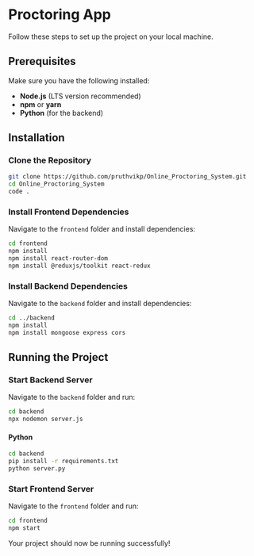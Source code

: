 # Proctoring App  

Follow these steps to set up the project on your local machine.

## Prerequisites  
Make sure you have the following installed:
- **Node.js** (LTS version recommended)
- **npm** or **yarn**
- **Python** (for the backend)

## Installation  

### Clone the Repository  
```sh
git clone https://github.com/pruthvikp/Online_Proctoring_System.git  
cd Online_Proctoring_System  
code .
```

### Install Frontend Dependencies  
Navigate to the `frontend` folder and install dependencies:
```sh
cd frontend  
npm install  
npm install react-router-dom  
npm install @reduxjs/toolkit react-redux  
```

### Install Backend Dependencies  
Navigate to the `backend` folder and install dependencies:
```sh
cd ../backend  
npm install  
npm install mongoose express cors  
```

## Running the Project  

### Start Backend Server 
Navigate to the `backend` folder and run:
```sh
cd backend  
npx nodemon server.js  
```

#### Python
```sh
cd backend
pip install -r requirements.txt
python server.py  
```

### Start Frontend Server  
Navigate to the `frontend` folder and run:
```sh
cd frontend  
npm start  
```

Your project should now be running successfully!

